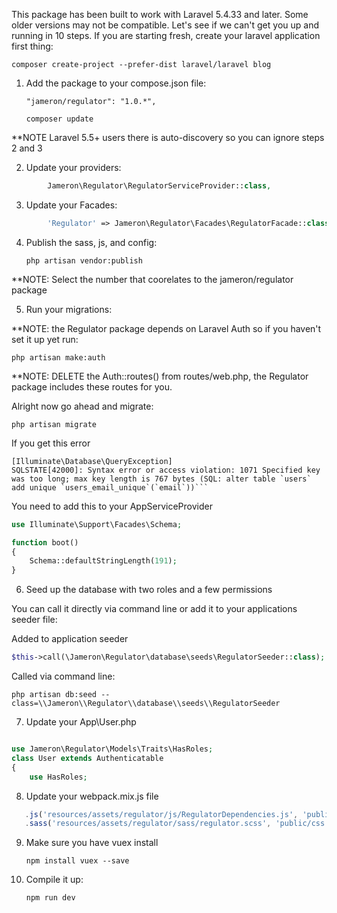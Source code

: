 This package has been built to work with Laravel 5.4.33 and later. Some older versions may not be compatible. Let's see if we can't get you up and running in 10 steps. If you are starting fresh, create your laravel application first thing:

    composer create-project --prefer-dist laravel/laravel blog

1) Add the package to your compose.json file:

    `"jameron/regulator": "1.0.*",`

    `composer update`

**NOTE  Laravel 5.5+ users there is auto-discovery so you can ignore steps 2 and 3

2) Update your providers:

```php
        Jameron\Regulator\RegulatorServiceProvider::class,
```

3) Update your Facades:

```php
        'Regulator' => Jameron\Regulator\Facades\RegulatorFacade::class,
```

4) Publish the sass, js, and config:

    ```php artisan vendor:publish```

**NOTE: Select the number that coorelates to the jameron/regulator package

5) Run your migrations:

**NOTE: the Regulator package depends on Laravel Auth so if you haven't set it up yet run:

    php artisan make:auth

**NOTE: DELETE the Auth::routes() from routes/web.php, the Regulator package includes these routes for you.

Alright now go ahead and migrate:

    php artisan migrate

If you get this error

    [Illuminate\Database\QueryException]
    SQLSTATE[42000]: Syntax error or access violation: 1071 Specified key was too long; max key length is 767 bytes (SQL: alter table `users` add unique `users_email_unique`(`email`))``` 

You need to add this to your AppServiceProvider

```php
use Illuminate\Support\Facades\Schema;

function boot()
{
    Schema::defaultStringLength(191);
}
```

6) Seed up the database with two roles and a few permissions

You can call it directly via command line or add it to your applications seeder file:

Added to application seeder

```php
$this->call(\Jameron\Regulator\database\seeds\RegulatorSeeder::class);
```

Called via command line:

```php artisan db:seed --class=\\Jameron\\Regulator\\database\\seeds\\RegulatorSeeder```

7) Update your App\User.php

```php

use Jameron\Regulator\Models\Traits\HasRoles;
class User extends Authenticatable
{
	use HasRoles;
```
8) Update your webpack.mix.js file

```javascript
   .js('resources/assets/regulator/js/RegulatorDependencies.js', 'public/js/Regulator.js')
   .sass('resources/assets/regulator/sass/regulator.scss', 'public/css')
```
9) Make sure you have vuex install

    `npm install vuex --save`

10) Compile it up:

    `npm run dev`
